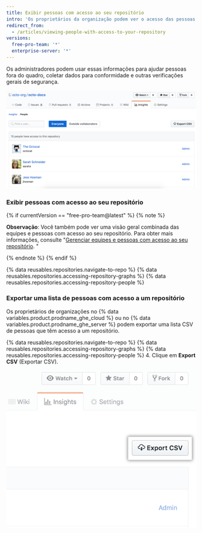 ```yaml
---
title: Exibir pessoas com acesso ao seu repositório
intro: 'Os proprietários da organização podem ver o acesso das pessoas a um repositório dentro de uma organização. Os proprietários de organizações que usam o {% data variables.product.prodname_ghe_cloud %} ou o {% data variables.product.prodname_ghe_server %} também podem exportar uma lista CSV de pessoas que têm acesso a um repositório.'
redirect_from:
  - /articles/viewing-people-with-access-to-your-repository
versions:
  free-pro-team: '*'
  enterprise-server: '*'
---
```


Os administradores podem usar essas informações para ajudar pessoas fora do quadro, coletar dados para conformidade e outras verificações gerais de segurança.

![Lista de permissões para pessoas no repositório](/assets/images/help/repository/repository-permissions-list.png)

### Exibir pessoas com acesso ao seu repositório

{% if currentVersion == "free-pro-team@latest" %}
{% note %}

**Observação**: Você também pode ver uma visão geral combinada das equipes e pessoas com acesso ao seu repositório. Para obter mais informações, consulte "[Gerenciar equipes e pessoas com acesso ao seu repositório](/github/administering-a-repository/managing-teams-and-people-with-access-to-your-repository). "

{% endnote %}
{% endif %}

{% data reusables.repositories.navigate-to-repo %}
{% data reusables.repositories.accessing-repository-graphs %}
{% data reusables.repositories.accessing-repository-people %}

### Exportar uma lista de pessoas com acesso a um repositório

Os proprietários de organizações no {% data variables.product.prodname_ghe_cloud %} ou no {% data variables.product.prodname_ghe_server %} podem exportar uma lista CSV de pessoas que têm acesso a um repositório.

{% data reusables.repositories.navigate-to-repo %}
{% data reusables.repositories.accessing-repository-graphs %}
{% data reusables.repositories.accessing-repository-people %}
4. Clique em **Export CSV** (Exportar CSV). ![Guia People (Pessoas) na barra lateral do repositório](/assets/images/help/repository/export-repository-permissions.png)
